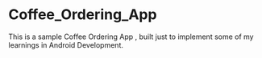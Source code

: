# Coffee_Ordering_App
 This is a sample Coffee Ordering App , built just to implement some of my learnings in Android Development.
